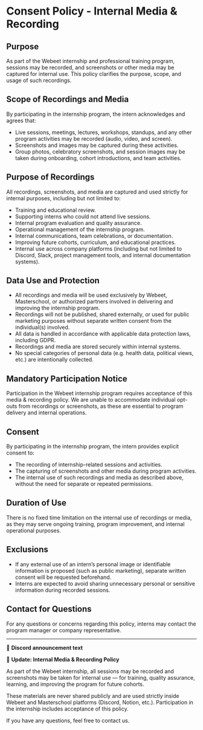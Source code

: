 # Consent Policy - Internal Media & Recording 

## Purpose

As part of the Webeet internship and professional training program, sessions may be recorded, and screenshots or other media may be captured for internal use. This policy clarifies the purpose, scope, and usage of such recordings.

## Scope of Recordings and Media

By participating in the internship program, the intern acknowledges and agrees that:

* Live sessions, meetings, lectures, workshops, standups, and any other program activities may be recorded (audio, video, and screen).
* Screenshots and images may be captured during these activities.
* Group photos, celebratory screenshots, and session images may be taken during onboarding, cohort introductions, and team activities.

## Purpose of Recordings

All recordings, screenshots, and media are captured and used strictly for internal purposes, including but not limited to:

* Training and educational review.
* Supporting interns who could not attend live sessions.
* Internal program evaluation and quality assurance.
* Operational management of the internship program.
* Internal communications, team celebrations, or documentation.
* Improving future cohorts, curriculum, and educational practices.
* Internal use across company platforms (including but not limited to Discord, Slack, project management tools, and internal documentation systems).

## Data Use and Protection

* All recordings and media will be used exclusively by Webeet, Masterschool, or authorized partners involved in delivering and improving the internship program.
* Recordings will not be published, shared externally, or used for public marketing purposes without separate written consent from the individual(s) involved.
* All data is handled in accordance with applicable data protection laws, including GDPR.
* Recordings and media are stored securely within internal systems.
* No special categories of personal data (e.g. health data, political views, etc.) are intentionally collected.

## Mandatory Participation Notice

Participation in the Webeet internship program requires acceptance of this media & recording policy. We are unable to accommodate individual opt-outs from recordings or screenshots, as these are essential to program delivery and internal operations.

## Consent

By participating in the internship program, the intern provides explicit consent to:

* The recording of internship-related sessions and activities.
* The capturing of screenshots and other media during program activities.
* The internal use of such recordings and media as described above, without the need for separate or repeated permissions.

## Duration of Use

There is no fixed time limitation on the internal use of recordings or media, as they may serve ongoing training, program improvement, and internal operational purposes.

## Exclusions

* If any external use of an intern’s personal image or identifiable information is proposed (such as public marketing), separate written consent will be requested beforehand.
* Interns are expected to avoid sharing unnecessary personal or sensitive information during recorded sessions.

## Contact for Questions

For any questions or concerns regarding this policy, interns may contact the program manager or company representative.

---

📢 **Discord announcement text**

📢 **Update: Internal Media & Recording Policy**

As part of the Webeet internship, all sessions may be recorded and screenshots may be taken for internal use — for training, quality assurance, learning, and improving the program for future cohorts.

These materials are never shared publicly and are used strictly inside Webeet and Masterschool platforms (Discord, Notion, etc.). Participation in the internship includes acceptance of this policy.

If you have any questions, feel free to contact us.
